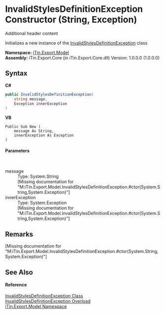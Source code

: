 # InvalidStylesDefinitionException Constructor (String, Exception)
Additional header content 

Initializes a new instance of the <a href="cc6ac913-200c-9856-d7e6-447c7434c764">InvalidStylesDefinitionException</a> class

**Namespace:**&nbsp;<a href="ef57ffcc-e95e-b212-5a46-9aa6f5a3511f">iTin.Export.Model</a><br />**Assembly:**&nbsp;iTin.Export.Core (in iTin.Export.Core.dll) Version: 1.0.0.0 (1.0.0.0)

## Syntax

**C#**<br />
``` C#
public InvalidStylesDefinitionException(
	string message,
	Exception innerException
)
```

**VB**<br />
``` VB
Public Sub New ( 
	message As String,
	innerException As Exception
)
```


#### Parameters
&nbsp;<dl><dt>message</dt><dd>Type: System.String<br />\[Missing <param name="message"/> documentation for "M:iTin.Export.Model.InvalidStylesDefinitionException.#ctor(System.String,System.Exception)"\]</dd><dt>innerException</dt><dd>Type: System.Exception<br />\[Missing <param name="innerException"/> documentation for "M:iTin.Export.Model.InvalidStylesDefinitionException.#ctor(System.String,System.Exception)"\]</dd></dl>

## Remarks
\[Missing <remarks> documentation for "M:iTin.Export.Model.InvalidStylesDefinitionException.#ctor(System.String,System.Exception)"\]

## See Also


#### Reference
<a href="cc6ac913-200c-9856-d7e6-447c7434c764">InvalidStylesDefinitionException Class</a><br /><a href="7906e1af-86a0-2834-038a-0ba014865777">InvalidStylesDefinitionException Overload</a><br /><a href="ef57ffcc-e95e-b212-5a46-9aa6f5a3511f">iTin.Export.Model Namespace</a><br />